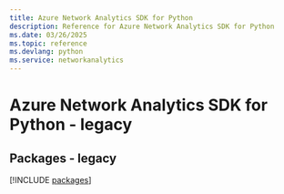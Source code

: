 ```yaml
---
title: Azure Network Analytics SDK for Python
description: Reference for Azure Network Analytics SDK for Python
ms.date: 03/26/2025
ms.topic: reference
ms.devlang: python
ms.service: networkanalytics
---
```

# Azure Network Analytics SDK for Python - legacy
## Packages - legacy
[!INCLUDE [packages](network-analytics-index.md)]
